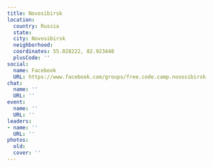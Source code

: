 ```yaml
---
title: Novosibirsk
location:
  country: Russia
  state: 
  city: Novosibirsk
  neighborhood: 
  coordinates: 55.028222, 82.923448
  plusCode: ''
social:
  name: Facebook
  URL: https://www.facebook.com/groups/free.code.camp.novosibirsk
chat:
  name: ''
  URL: ''
event:
  name: ''
  URL: ''
leaders:
- name: ''
  URL: ''
photos:
  old: 
  cover: ''
---
```


